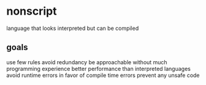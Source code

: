 # nonscript
language that looks interpreted but can be compiled

## goals
use few rules
avoid redundancy
be approachable without much programming experience
better performance than interpreted languages
avoid runtime errors in favor of compile time errors
prevent any unsafe code